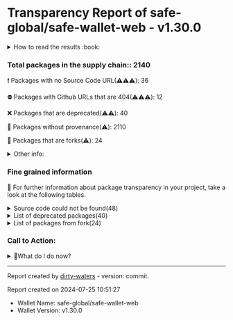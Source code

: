 # Transparency Report of safe-global/safe-wallet-web - v1.30.0


<details>
    <summary>How to read the results :book: </summary>
    
 Dirty-waters has analyzed your project dependencies and found different categories for each of them:

    
 - ⚠️⚠️⚠️ : severe 

    
 - ⚠️⚠️: moderate 

    
 - ⚠️: precaution 

</details>
        

 ### Total packages in the supply chain:: 2140


:heavy_exclamation_mark: Packages with no Source Code URL(⚠️⚠️⚠️): 36

:no_entry: Packages with Github URLs that are 404(⚠️⚠️⚠️): 12

:x: Packages that are deprecated(⚠️⚠️): 40

:black_square_button: Packages without provenance(⚠️): 2110

:cactus: Packages that are forks(⚠️): 24


<details>
    <summary>Other info:</summary>
     
- Source code repo is not hosted on github:  1 

     
- Name not match: 0 

</details>
                      
                      


### Fine grained information

:dolphin: For further information about package transparency in your project, take a look at the following tables.

<details>
    <summary>Source code could not be found(48)</summary>
        


|   index | package_name                               | github_url                                           | github_exists   |
|--------:|:-------------------------------------------|:-----------------------------------------------------|:----------------|
|       1 | @gnosis.pm/mock-contract@4.0.0             | No_repo_info_found                                   |                 |
|       2 | @keystonehq/bc-ur-registry-eth@0.11.4      | No_repo_info_found                                   |                 |
|       3 | @keystonehq/eth-keyring@0.14.4             | No_repo_info_found                                   |                 |
|       4 | @motionone/animation@10.16.3               | No_repo_info_found                                   |                 |
|       5 | @motionone/dom@10.16.4                     | No_repo_info_found                                   |                 |
|       6 | @motionone/easing@10.16.3                  | No_repo_info_found                                   |                 |
|       7 | @motionone/generators@10.16.4              | No_repo_info_found                                   |                 |
|       8 | @motionone/svelte@10.16.4                  | No_repo_info_found                                   |                 |
|       9 | @motionone/types@10.16.3                   | No_repo_info_found                                   |                 |
|      10 | @motionone/utils@10.16.3                   | No_repo_info_found                                   |                 |
|      11 | @motionone/vue@10.16.4                     | No_repo_info_found                                   |                 |
|      12 | @toruslabs/rss-client@1.5.0                | No_repo_info_found                                   |                 |
|      13 | @toruslabs/tss-client@1.7.1                | No_repo_info_found                                   |                 |
|      14 | @toruslabs/tss-lib@1.7.1                   | No_repo_info_found                                   |                 |
|      15 | @trezor/analytics@1.0.8                    | No_repo_info_found                                   |                 |
|      16 | @trezor/blockchain-link-types@1.0.6        | No_repo_info_found                                   |                 |
|      17 | @trezor/blockchain-link-utils@1.0.7        | No_repo_info_found                                   |                 |
|      18 | @trezor/connect-analytics@1.0.7            | No_repo_info_found                                   |                 |
|      19 | @walletconnect/auth-client@2.1.2           | No_repo_info_found                                   |                 |
|      20 | @walletconnect/core@2.11.0                 | No_repo_info_found                                   |                 |
|      21 | @walletconnect/core@2.11.1                 | No_repo_info_found                                   |                 |
|      22 | @walletconnect/sign-client@2.11.0          | No_repo_info_found                                   |                 |
|      23 | @walletconnect/sign-client@2.11.1          | No_repo_info_found                                   |                 |
|      24 | @walletconnect/types@2.11.0                | No_repo_info_found                                   |                 |
|      25 | @walletconnect/types@2.11.1                | No_repo_info_found                                   |                 |
|      26 | @walletconnect/utils@2.11.0                | No_repo_info_found                                   |                 |
|      27 | @walletconnect/utils@2.11.1                | No_repo_info_found                                   |                 |
|      28 | @walletconnect/web3wallet@1.10.1           | No_repo_info_found                                   |                 |
|      29 | async-eventemitter@0.2.4                   | No_repo_info_found                                   |                 |
|      30 | client-only@0.0.1                          | No_repo_info_found                                   |                 |
|      31 | ethereum-protocol@1.0.1                    | No_repo_info_found                                   |                 |
|      32 | eyes@0.1.8                                 | No_repo_info_found                                   |                 |
|      33 | micro-ftch@0.3.1                           | No_repo_info_found                                   |                 |
|      34 | motion@10.16.2                             | No_repo_info_found                                   |                 |
|      35 | pinkie@2.0.4                               | No_repo_info_found                                   |                 |
|      36 | safe-event-emitter@1.0.1                   | No_repo_info_found                                   |                 |
|      37 | @spindl-xyz/attribution-lite@1.4.0         | https://github.com/spindl-xyz/sdk                    | False           |
|      38 | @toruslabs/base-controllers@2.9.0          | https://github.com/torusresearch/controllers         | False           |
|      39 | @toruslabs/base-controllers@4.5.2          | https://github.com/torusresearch/controllers         | False           |
|      40 | @toruslabs/base-session-manager@3.0.0      | https://github.com/torusresearch/session-manager-web | False           |
|      41 | @toruslabs/openlogin-session-manager@3.0.0 | https://github.com/torusresearch/session-manager-web | False           |
|      42 | concat-map@0.0.1                           | https://github.com/substack/node-concat-map          | False           |
|      43 | html-tokenize@2.0.1                        | https://github.com/substack/html-tokenize            | False           |
|      44 | mkdirp@0.5.6                               | https://github.com/substack/node-mkdirp              | False           |
|      45 | process-warning@1.0.0                      | https://github.com/fastify/processs-warning          | False           |
|      46 | qr.js@0.0.0                                | https://github.com/shtylman/qr.js                    | False           |
|      47 | text-table@0.2.0                           | https://github.com/substack/text-table               | False           |
|      48 | url-set-query@1.0.0                        | https://github.com/mattdesl/url-set-query            | False           |
</details>
<details>
    <summary>List of deprecated packages(40)</summary>
        


| package_name                                 | deprecated_in_version   | provenance_in_version   | all_deprecated   | github_url                                              | github_exists   | github_redirected   | archived   | is_fork   | forked_from   | open_issues_count   | is_match   |
|:---------------------------------------------|:------------------------|:------------------------|:-----------------|:--------------------------------------------------------|:----------------|:--------------------|:-----------|:----------|:--------------|:--------------------|:-----------|
| @firebase/firestore@4.3.0                    | True                    | False                   | False            | https://github.com/firebase/firebase-js-sdk             | True            | False               | False      | False     |               | 595                 |            |
| @ledgerhq/hw-transport-u2f@5.36.0-deprecated | True                    | False                   | False            | https://github.com/ledgerhq/ledgerjs                    | True            | False               | True       | False     |               | 124                 |            |
| @motionone/vue@10.16.4                       | True                    | False                   | True             | No_repo_info_found                                      |                 |                     |            |           | -             | -                   |            |
| @safe-global/safe-core-sdk@3.3.5             | True                    | False                   | True             | https://github.com/safe-global/safe-core-sdk            | True            | False               | False      | False     |               | 59                  |            |
| @safe-global/safe-ethers-lib@1.9.4           | True                    | False                   | True             | https://github.com/safe-global/safe-core-sdk            | True            | False               | False      | False     |               | 59                  |            |
| @toruslabs/customauth@16.0.6                 | True                    | False                   | False            | https://github.com/torusresearch/customauth             | True            | False               | False      | False     |               | 25                  |            |
| @toruslabs/openlogin-jrpc@2.13.0             | True                    | False                   | False            | https://github.com/torusresearch/openloginsdk           | True            | False               | False      | False     |               | 15                  |            |
| @toruslabs/openlogin-utils@2.13.0            | True                    | False                   | False            | https://github.com/torusresearch/openloginsdk           | True            | False               | False      | False     |               | 15                  |            |
| @truffle/hdwallet-provider@2.1.15            | True                    | False                   | True             | https://github.com/trufflesuite/truffle                 | True            | False               | True       | False     |               | 528                 |            |
| @truffle/hdwallet@0.1.4                      | True                    | False                   | True             | https://github.com/trufflesuite/truffle                 | True            | False               | True       | False     |               | 528                 |            |
| @walletconnect/types@1.8.0                   | True                    | False                   | False            | https://github.com/walletconnect/walletconnect-monorepo | True            | False               | False      | False     |               | 59                  |            |
| abab@2.0.6                                   | True                    | False                   | True             | https://github.com/jsdom/abab                           | True            | False               | True       | False     |               | 0                   |            |
| cids@0.7.5                                   | True                    | False                   | True             | https://github.com/multiformats/js-cid                  | True            | False               | True       | False     |               | 17                  |            |
| domexception@1.0.1                           | True                    | False                   | True             | https://github.com/jsdom/domexception                   | True            | False               | True       | False     |               | 0                   |            |
| domexception@4.0.0                           | True                    | False                   | True             | https://github.com/jsdom/domexception                   | True            | False               | True       | False     |               | 0                   |            |
| eth-json-rpc-infura@5.1.0                    | True                    | False                   | True             | https://github.com/metamask/eth-json-rpc-infura         | True            | False               | False      | False     |               | 10                  |            |
| eth-sig-util@1.4.2                           | True                    | False                   | True             | https://github.com/flyswatter/eth-sig-util              | True            | True                | False      | False     |               | 33                  |            |
| ethereumjs-block@1.7.1                       | True                    | False                   | True             | https://github.com/ethereumjs/ethereumjs-block          | True            | False               | True       | False     |               | 0                   |            |
| ethereumjs-block@2.2.2                       | True                    | False                   | True             | https://github.com/ethereumjs/ethereumjs-block          | True            | False               | True       | False     |               | 0                   |            |
| ethereumjs-common@1.5.2                      | True                    | False                   | True             | https://github.com/ethereumjs/ethereumjs-common         | True            | False               | True       | False     |               | 0                   |            |
| ethereumjs-tx@1.3.7                          | True                    | False                   | True             | https://github.com/ethereumjs/ethereumjs-tx             | True            | False               | True       | False     |               | 0                   |            |
| ethereumjs-tx@2.1.2                          | True                    | False                   | True             | https://github.com/ethereumjs/ethereumjs-tx             | True            | False               | True       | False     |               | 0                   |            |
| ethereumjs-vm@2.6.0                          | True                    | False                   | False            | https://github.com/ethereumjs/ethereumjs-vm             | True            | True                | False      | False     |               | 135                 |            |
| har-validator@5.1.5                          | True                    | False                   | True             | https://github.com/ahmadnassri/node-har-validator       | True            | False               | False      | False     |               | 13                  |            |
| mkdirp-promise@5.0.1                         | True                    | False                   | True             | https://github.com/ahmadnassri/mkdirp-promise           | True            | False               | True       | False     |               | 2                   |            |
| multibase@0.6.1                              | True                    | False                   | True             | https://github.com/multiformats/js-multibase            | True            | False               | True       | False     |               | 3                   |            |
| multibase@0.7.0                              | True                    | False                   | True             | https://github.com/multiformats/js-multibase            | True            | False               | True       | False     |               | 3                   |            |
| multicodec@0.5.7                             | True                    | False                   | True             | https://github.com/multiformats/js-multicodec           | True            | False               | False      | False     |               | 3                   |            |
| multicodec@1.0.4                             | True                    | False                   | True             | https://github.com/multiformats/js-multicodec           | True            | False               | False      | False     |               | 3                   |            |
| qs@6.10.5                                    | True                    | False                   | False            | https://github.com/ljharb/qs                            | True            | False               | False      | False     |               | 73                  |            |
| request@2.88.2                               | True                    | False                   | True             | https://github.com/request/request                      | True            | False               | False      | False     |               | 128                 |            |
| ripple-lib@1.10.1                            | True                    | False                   | True             | https://github.com/xrplf/xrpl.js                        | True            | False               | False      | False     |               | 78                  |            |
| rollup-plugin-terser@7.0.2                   | True                    | False                   | True             | https://github.com/trysound/rollup-plugin-terser        | True            | False               | True       | False     |               | 25                  |            |
| safe-event-emitter@1.0.1                     | True                    | False                   | True             | No_repo_info_found                                      |                 |                     |            |           | -             | -                   |            |
| sourcemap-codec@1.4.8                        | True                    | False                   | True             | https://github.com/rich-harris/sourcemap-codec          | True            | False               | True       | False     |               | 7                   |            |
| stable@0.1.8                                 | True                    | False                   | True             | https://github.com/two-screen/stable                    | True            | False               | True       | False     |               | 0                   |            |
| uuid@3.4.0                                   | True                    | False                   | False            | https://github.com/uuidjs/uuid                          | True            | False               | False      | False     |               | 13                  |            |
| web3-provider-engine@16.0.3                  | True                    | False                   | False            | https://github.com/metamask/web3-provider-engine        | True            | False               | True       | False     |               | 7                   |            |
| workbox-google-analytics@7.0.0               | True                    | False                   | False            | https://github.com/googlechrome/workbox                 | True            | False               | False      | False     |               | 30                  |            |
| zksync-web3@0.14.4                           | True                    | False                   | True             | https://github.com/zksync-sdk/zksync2-js                | True            | False               | True       | False     |               | 7                   |            |
</details>
                      
<details>
    <summary>List of packages from fork(24) </summary>
        


| package_name                                  | deprecated_in_version   | provenance_in_version   | all_deprecated   | github_url                                                | github_exists   | github_redirected   | archived   | is_fork   | forked_from                                          |   open_issues_count | is_match   |
|:----------------------------------------------|:------------------------|:------------------------|:-----------------|:----------------------------------------------------------|:----------------|:--------------------|:-----------|:----------|:-----------------------------------------------------|--------------------:|:-----------|
| @aashutoshrathi/word-wrap@1.2.6               | False                   | False                   | False            | https://github.com/aashutoshrathi/word-wrap               | True            | False               | False      | True      | https://github.com/jonschlinkert/word-wrap           |                   1 |            |
| @adobe/css-tools@4.3.1                        | False                   | False                   | False            | https://github.com/adobe/css-tools                        | True            | False               | False      | True      | https://github.com/reworkcss/css                     |                  11 |            |
| @apocentre/alias-sampling@0.5.3               | False                   | False                   | False            | https://github.com/apocentre/sampling                     | True            | False               | False      | True      | https://github.com/mfornos/sampling                  |                   0 |            |
| @chaitanyapotti/register-service-worker@1.7.3 | False                   | False                   | False            | https://github.com/chaitanyapotti/register-service-worker | True            | False               | False      | True      | https://github.com/yyx990803/register-service-worker |                   0 |            |
| @cypress/request@2.88.12                      | False                   | False                   | False            | https://github.com/cypress-io/request                     | True            | False               | False      | True      | https://github.com/request/request                   |                   7 |            |
| @ducanh2912/next-pwa@9.7.1                    | False                   | True                    | False            | https://github.com/ducanhgh/next-pwa                      | True            | False               | False      | True      | https://github.com/shadowwalker/next-pwa             |                   3 |            |
| @eslint-community/eslint-utils@4.4.0          | False                   | False                   | False            | https://github.com/eslint-community/eslint-utils          | True            | False               | False      | True      | https://github.com/mysticatea/eslint-utils           |                  17 |            |
| @eslint-community/regexpp@4.9.1               | False                   | False                   | False            | https://github.com/eslint-community/regexpp               | True            | False               | False      | True      | https://github.com/mysticatea/regexpp                |                  11 |            |
| @jridgewell/sourcemap-codec@1.4.15            | False                   | False                   | False            | https://github.com/jridgewell/sourcemap-codec             | True            | False               | False      | True      | https://github.com/Rich-Harris/sourcemap-codec       |                   2 |            |
| @socket.io/component-emitter@3.1.0            | False                   | False                   | False            | https://github.com/socketio/emitter                       | True            | False               | False      | True      | https://github.com/sindresorhus/component-emitter    |                   0 |            |
| @solana/buffer-layout@4.0.1                   | False                   | False                   | False            | https://github.com/solana-labs/buffer-layout              | True            | False               | False      | True      | https://github.com/pabigot/buffer-layout             |                   2 |            |
| base64-arraybuffer-es6@0.7.0                  | False                   | False                   | False            | https://github.com/brettz9/base64-arraybuffer             | True            | False               | False      | True      | https://github.com/niklasvh/base64-arraybuffer       |                   0 |            |
| chrome-trace-event@1.0.3                      | False                   | False                   | False            | https://github.com/samccone/chrome-trace-event            | True            | False               | False      | True      | https://github.com/TritonDataCenter/node-trace-event |                   1 |            |
| deep-is@0.1.4                                 | False                   | False                   | False            | https://github.com/thlorenz/deep-is                       | True            | False               | False      | True      | https://github.com/inspect-js/node-deep-equal        |                   0 |            |
| ethereum-common@0.0.18                        | False                   | False                   | False            | https://github.com/ethereumjs/common                      | True            | False               | True       | True      | https://github.com/ethereum/common                   |                   0 |            |
| ethereum-common@0.2.0                         | False                   | False                   | False            | https://github.com/ethereumjs/common                      | True            | False               | True       | True      | https://github.com/ethereum/common                   |                   0 |            |
| fast-json-stable-stringify@2.1.0              | False                   | False                   | False            | https://github.com/epoberezkin/fast-json-stable-stringify | True            | False               | False      | True      | https://github.com/carlos8f/json-stable-stringify    |                  21 |            |
| json-parse-even-better-errors@2.3.1           | False                   | False                   | False            | https://github.com/npm/json-parse-even-better-errors      | True            | False               | False      | True      | https://github.com/zkat/json-parse-better-errors     |                   0 |            |
| json-stable-stringify-without-jsonify@1.0.1   | False                   | False                   | False            | https://github.com/samn/json-stable-stringify             | True            | False               | False      | True      | https://github.com/carlos8f/json-stable-stringify    |                   1 |            |
| mkdirp@1.0.4                                  | False                   | False                   | False            | https://github.com/isaacs/node-mkdirp                     | True            | False               | False      | True      | https://github.com/dominictarr/node-mkdirp           |                   0 |            |
| mkdirp@3.0.1                                  | False                   | False                   | False            | https://github.com/isaacs/node-mkdirp                     | True            | False               | False      | True      | https://github.com/dominictarr/node-mkdirp           |                   0 |            |
| source-map-js@1.0.2                           | False                   | False                   | False            | https://github.com/7rulnik/source-map-js                  | True            | False               | False      | True      | https://github.com/benthemonkey/source-map           |                   6 |            |
| text-encoding-utf-8@1.0.2                     | False                   | False                   | False            | https://github.com/arv/text-encoding-utf-8                | True            | False               | False      | True      | https://github.com/inexorabletash/text-encoding      |                   1 |            |
| xmlhttprequest-ssl@2.0.0                      | False                   | False                   | False            | https://github.com/mjwwit/node-xmlhttprequest             | True            | False               | False      | True      | https://github.com/rase-/node-XMLHttpRequest         |                   1 |            |
</details>

### Call to Action:

                      
<details>
    <summary>👻What do I do now? </summary>
        For packages without source code:  

        1. Reevaluate the dependency usage 
        2. Check if it is deprecated 
        3. Pull Request to developer (from the dependency) to ask for updating the metadata 
        
For deprecated packages:

        1. Check for not deprecated versions
        2. If all versions deprecated, confirm maintainer's reason/declaration
        
For packages without provenance:

        1. Open an issue on the dependency repository to get provenance  
        
For packages that are forks

        1. To verify the GitHub repository to prevent using malicious fork
</details>



---

Report created by [dirty-waters](https://github.com/chains-project/dirty-waters/) - version: commit.

Report created on 2024-07-25 10:51:27
- Wallet Name: safe-global/safe-wallet-web
- Wallet Version: v1.30.0

